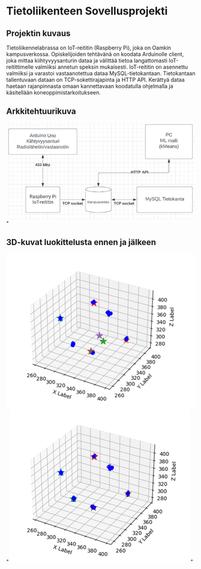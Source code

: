 # Tietoliikenteen Sovellusprojekti

## Projektin kuvaus

Tietoliikennelabrassa on IoT-reititin (Raspberry Pi), joka on Oamkin kampusverkossa. Opiskelijoiden tehtävänä on koodata Arduinolle client, joka mittaa kiihtyvyysanturin dataa ja välittää tietoa langattomasti IoT-reitittimelle valmiiksi annetun speksin mukaisesti. IoT-reititin on asennettu valmiiksi ja varastoi vastaanotettua dataa MySQL-tietokantaan. Tietokantaan tallentuvaan dataan on TCP-sokettirajapinta ja HTTP API. Kerättyä dataa haetaan rajanpinnasta omaan kannettavaan koodatulla ohjelmalla ja käsitellään koneoppimistarkoitukseen.

## Arkkitehtuurikuva
![image](https://github.com/Rikupa/tietoliikenteen_projekti/blob/main/Kuvat/arkkitehtuuri.png)"

## 3D-kuvat luokittelusta ennen ja jälkeen
![image](https://github.com/Rikupa/tietoliikenteen_projekti/blob/main/Kuvat/6Means_ennen2.png)"
![image](https://github.com/Rikupa/tietoliikenteen_projekti/blob/main/Kuvat/6Means_jalkeen2.png)"
